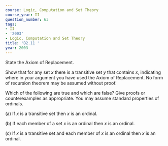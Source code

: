 ```yaml
---
course: Logic, Computation and Set Theory
course_year: II
question_number: 63
tags:
- II
- '2003'
- Logic, Computation and Set Theory
title: 'B2.11 '
year: 2003
---
```



State the Axiom of Replacement.

Show that for any set $x$ there is a transitive set $y$ that contains $x$, indicating where in your argument you have used the Axiom of Replacement. No form of recursion theorem may be assumed without proof.

Which of the following are true and which are false? Give proofs or counterexamples as appropriate. You may assume standard properties of ordinals.

(a) If $x$ is a transitive set then $x$ is an ordinal.

(b) If each member of a set $x$ is an ordinal then $x$ is an ordinal.

(c) If $x$ is a transitive set and each member of $x$ is an ordinal then $x$ is an ordinal.